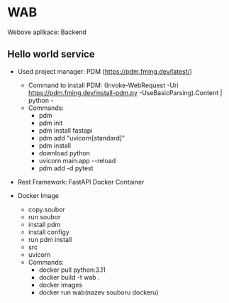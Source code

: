 # WAB
Webove aplikace: Backend
## Hello world service
 - Used project manager: PDM (https://pdm.fming.dev/latest/)
    - Command to install PDM: (Invoke-WebRequest -Uri https://pdm.fming.dev/install-pdm.py -UseBasicParsing).Content | python -
    - Commands:
        - pdm
        - pdm init
        - pdm install fastapi
        - pdm add "uvicorn[standard]"
        - pdm install
        - download python
        - uvicorn main:app --reload
        - pdm add -d pytest

 - Rest Framework: FastAPI
Docker Container
  - Docker Image
    - copy.soubor
    - run soubor
    - install pdm
    - install configy
    - run pdm install
    - src
    - uvicorn
    - Commands:
        - docker pull python:3.11
        - docker build -t wab .
        - docker images
        - docker run wab(nazev souboru dockeru)